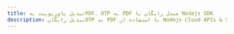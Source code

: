 ---title: تبدیل پاورپوینت بهPDF، OTP به PDF مبدل رایگان یا Nodejs SDKdescription: تبدیل رایگانOTP به PDF با استفاده از Nodejs Cloud APIs & SDK. همچنین اسناد Microsoft PowerPoint را در Cloud ایجاد، ویرایش و رندر کنید.---